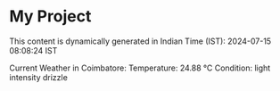 # My Project

This content is dynamically generated in Indian Time (IST): 2024-07-15 08:08:24 IST


Current Weather in Coimbatore:
Temperature: 24.88 °C
Condition: light intensity drizzle
